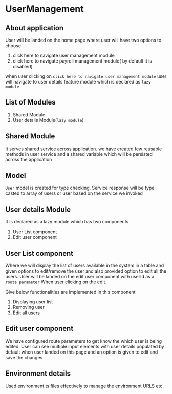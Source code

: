 # UserManagement

## About application
User will be landed on the home page where user will have two options to choose
1. click here to navigate user management module
2. click here to navigate payroll management module( by default it is disabled)

when user clicking on `click here to navigate user management module` user will navigate to user details feature module which is declared as `lazy module`

## List of Modules
1. Shared Module
2. User details Module(`lazy module`)

## Shared Module
It serves shared service across application. we have created few reusable methods in user service and a shared variable which will be persisted across the application

## Model
`User` model is created for type checking. Service response will be type casted to array of users or user based on the service we invoked

## User details Module
It is declared as a lazy module which has two components
1. User List component
2. Edit user component

## User List component
Where we will display the list of users available in the system in a table and given options to edit/remove the user and also provided option to edit all the users. User will be landed on the edit user component with userId as a `route parameter` When user clicking on the edit.

Give below functionalities are implemented in this component
1. Displaying user list
2. Removing user
3. Edit all users

## Edit user component
We have configured route parameters to get know the which user is being edited.
User can see multiple input elements with user details populated by default when user landed on this page and an option is given to edit and save the changes

## Environment details
Used environment.ts files effectively to manage the environment URLS etc.




